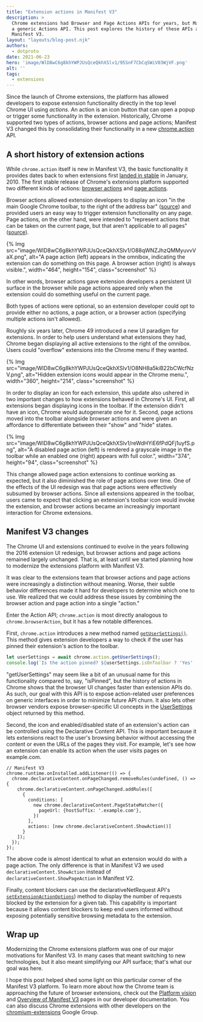 ```yaml
---
title: "Extension actions in Manifest V3"
description: >
  Chrome extensions had Browser and Page Actions APIs for years, but Manifest V3 replaced both with
  a generic Actions API. This post explores the history of these APIs and what has changed in
  Manifest V3.
layout: "layouts/blog-post.njk"
authors:
  - dotproto
date: 2021-06-23
hero: 'image/WlD8wC6g8khYWPJUsQceQkhXSlv1/95SnF7CbCqSWiV03WjVF.png'
alt: ''
tags:
  - extensions
---
```


Since the launch of Chrome extensions, the platform has allowed developers to expose extension
functionality directly in the top level Chrome UI using _actions_. An action is an icon button that
can open a popup or trigger some functionality in the extension. Historically, Chrome supported two
types of actions, browser actions and page actions; Manifest V3 changed this by consolidating their
functionality in a new [chrome.action][api-action] API.

## A short history of extension actions

While `chrome.action` itself is new in Manifest V3, the basic functionality it provides dates back
to when extensions first [landed in stable][blog-chrome-4] in January, 2010. The first stable
release of Chrome's extensions platform supported two different kinds of actions: [browser
actions][api-browser-action] and [page actions][api-page-action].

Browser actions allowed extension developers to display an icon "in the main Google Chrome toolbar,
to the right of the address bar" ([source][archive-browser-action]) and provided users an easy way
to trigger extension functionality on any page. Page actions, on the other hand, were intended to
"represent actions that can be taken on the current page, but that aren't applicable to all pages"
([source][archive-page-action]).

{% Img src="image/WlD8wC6g8khYWPJUsQceQkhXSlv1/O88qWNZJhzQMMyuvvVaX.png", alt="A page action (left) appears in the omnibox, indicating the extension can do something on this page. A browser action (right) is always visible.", width="464", height="154", class="screenshot" %}

In other words, browser actions gave extension developers a persistent UI surface in the browser
while page actions appeared only when the extension could do something useful on the current page.

Both types of actions were optional, so an extension developer could opt to provide either no
actions, a page action, or a browser action (specifying multiple actions isn't allowed).

Roughly six years later, Chrome 49 introduced a new UI paradigm for extensions. In order to help
users understand what extensions they had, Chrome began displaying all active extensions to the
right of the omnibox. Users could "overflow" extensions into the Chrome menu if they wanted.

{% Img src="image/WlD8wC6g8khYWPJUsQceQkhXSlv1/O8NH8a5kiB22bCWcfNzV.png", alt="Hidden extension icons would appear in the Chrome menu.", width="360", height="214", class="screenshot" %}

In order to display an icon for each extension, this update also ushered in two important changes to
how extensions behaved in Chrome's UI. First, all extensions began displaying icons in the toolbar.
If the extension didn't have an icon, Chrome would autogenerate one for it. Second, page actions
moved into the toolbar alongside browser actions and were given an affordance to differentiate
between their "show" and "hide" states.

{% Img src="image/WlD8wC6g8khYWPJUsQceQkhXSlv1/reWdHYiE6fPdQFj1uyfS.png", alt="A disabled page action (left) is rendered a grayscale image in the toolbar while an enabled one (right) appears with full color.", width="374", height="94", class="screenshot" %}

This change allowed page action extensions to continue working as expected, but it also diminished
the role of page actions over time. One of the effects of the UI redesign was that page actions were
effectively subsumed by browser actions. Since all extensions appeared in the toolbar, users came to
expect that clicking an extension's toolbar icon would invoke the extension, and browser actions
became an increasingly important interaction for Chrome extensions.

## Manifest V3 changes

The Chrome UI and extensions continued to evolve in the years following the 2016 extension UI
redesign, but browser actions and page actions remained largely unchanged. That is, at least until
we started planning how to modernize the extensions platform with Manifest V3.

It was clear to the extensions team that browser actions and page actions were increasingly a
distinction without meaning. Worse, their subtle behavior differences made it hard for developers to
determine which one to use. We realized that we could address these issues by combining the browser
action and page action into a single "action."

Enter the Action API; `chrome.action` is most directly analogous to `chrome.browserAction`, but it
has a few notable differences.

First, `chrome.action` introduces a new method named [`getUserSettings()`][method-gus]. This method
gives extension developers a way to check if the user has pinned their extension's action to the
toolbar.

```js
let userSettings = await chrome.action.getUserSettings();
console.log(`Is the action pinned? ${userSettings.isOnToolbar ? 'Yes' : 'No'}.`);
```

"getUserSettings" may seem like a bit of an unusual name for this functionality compared to, say,
"isPinned", but the history of actions in Chrome shows that the browser UI changes faster than
extension APIs do. As such, our goal with this API is to expose action-related user preferences on
generic interfaces in order to minimize future API churn. It also lets other browser vendors expose
browser-specific UI concepts in the [UserSettings][type-user-settings] object returned by this
method.

Second, the icon and enabled/disabled state of an extension's action can be controlled using the
Declarative Content API. This is important because it lets extensions react to the user's browsing
behavior without accessing the content or even the URLs of the pages they visit. For example, let's
see how an extension can enable its action when the user visits pages on example.com.

```js/10
// Manifest V3
chrome.runtime.onInstalled.addListener(() => {
  chrome.declarativeContent.onPageChanged.removeRules(undefined, () => {
    chrome.declarativeContent.onPageChanged.addRules([
      {
        conditions: [
          new chrome.declarativeContent.PageStateMatcher({
            pageUrl: {hostSuffix: '.example.com'},
          })
        ],
        actions: [new chrome.declarativeContent.ShowAction()]
      }
    ]);
  });
});
```

The above code is almost identical to what an extension would do with a page action. The only
difference is that in Manifest V3 we used `declarativeContent.ShowAction` instead of
`declarativeContent.ShowPageAction` in Manifest V2.

Finally, content blockers can use the declarativeNetRequest API's
[`setExtensionActionOptions`][method-seao]) method to display the number of
requests blocked by the extension for a given tab. This capability is important because it allows
content blockers to keep end users informed without exposing potentially sensitive browsing metadata
to the extension.


## Wrap up

Modernizing the Chrome extensions platform was one of our major motivations for Manifest V3. In many
cases that meant switching to new technologies, but it also meant simplifying our API surface;
that's what our goal was here.

I hope this post helped shed some light on this particular corner of the Manifest V3 platform. To
learn more about how the Chrome team is approaching the future of browser extensions, check out the
[Platform vision][mv3-platform-vision] and [Overview of Manifest V3][mv3-overview] pages in our
developer documentation. You can also discuss Chrome extensions with other developers on the
[chromium-extensions][crx-group] Google Group.

[api-action]: https://developer.chrome.com/docs/extensions/reference/action/
[api-browser-action]: https://developer.chrome.com/docs/extensions/reference/browserAction
[api-page-action]: https://developer.chrome.com/docs/extensions/reference/pageAction/
[archive-browser-action]: https://web.archive.org/web/20091119105342/http://code.google.com/chrome/extensions/browserAction.html
[archive-page-action]: https://web.archive.org/web/20091125234041/http://code.google.com/chrome/extensions/pageAction.html
[blog-chrome-4]: https://chrome.googleblog.com/2010/01/over-1500-new-features-for-google.html
[crx-group]: https://groups.google.com/a/chromium.org/forum/#!forum/chromium-extensions
[method-gus]: https://developer.chrome.com/docs/extensions/reference/action/#method-getUserSettings
[method-seao]: https://developer.chrome.com/docs/extensions/reference/declarativeNetRequest/#method-setExtensionActionOptions
[mv3-overview]: https://developer.chrome.com/docs/extensions/mv3/intro/mv3-overview
[mv3-platform-vision]: https://developer.chrome.com/docs/extensions/mv3/intro/platform-vision
[type-user-settings]: https://developer.chrome.com/docs/extensions/reference/action/#type-UserSettings
